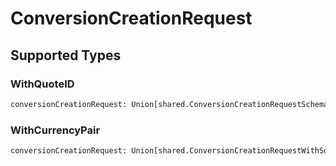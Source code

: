 # ConversionCreationRequest


## Supported Types

### WithQuoteID

```python
conversionCreationRequest: Union[shared.ConversionCreationRequestSchemasWithSourceAmount, shared.ConversionCreationRequestSchemasWithDestinationAmount] = /* values here */
```

### WithCurrencyPair

```python
conversionCreationRequest: Union[shared.ConversionCreationRequestWithSourceAmount, shared.ConversionCreationRequestWithDestinationAmount] = /* values here */
```

